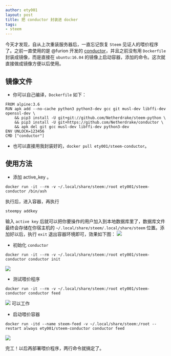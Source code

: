 ```yaml
---
author: ety001
layout: post
title: 把 conductor 封装进 docker
tags:
- steem
---
```


今天才发现，自从上次重装服务器后，一直忘记恢复 `Steem` 见证人的喂价程序了。之前一直使用的是 @furion 开发的 [conductor](https://github.com/Netherdrake/conductor)，并且之前没有用 `Dockerfile` 封装成镜像，而是直接在 `ubuntu:16.04` 的镜像上启动容器，添加的命令。这次就直接做成镜像方便以后使用。

## 镜像文件

* 你可以自己编译，`Dockerfile` 如下：
```
FROM alpine:3.6
RUN apk add --no-cache python3 python3-dev gcc git musl-dev libffi-dev openssl-dev \
    && pip3 install -U git+git://github.com/Netherdrake/steem-python \
    && pip3 install -U git+https://github.com/Netherdrake/conductor \
    && apk del git gcc musl-dev libffi-dev python3-dev
ENV UNLOCK=123456
CMD ["conductor"]
```

* 也可以直接用我封装好的，`docker pull ety001/steem-conductor`。

## 使用方法

* 添加 active_key 。
```
docker run -it --rm -v ~/.local/share/steem:/root ety001/steem-conductor /bin/ash
```
执行后，进入容器，再执行
```
steempy addkey
```
输入 `active key` 后就可以把你要操作的用户加入到本地数据库里了，数据库文件最终会存储在你宿主机的 `~/.local/share/steem/.local/share/steem` 位置。添加好以后，执行 `exit` 退出容器环境即可，效果如下图：
![](/img/2018/10/W5gkMOnNlicX27TEaefIrXHj5T1C8jzztFVibMCv.png)

* 初始化 `conductor`
```
docker run -it --rm -v ~/.local/share/steem:/root ety001/steem-conductor conductor init
```
![](/img/2018/10/Wn36kvnMBbvTyKj1FDRxknaV4s6XqqAllGmgoU9d.png)

* 测试喂价程序
```
docker run -it --rm -v ~/.local/share/steem:/root ety001/steem-conductor conductor feed
```
![](/img/2018/10/oyrpAWa4MFtSsI8A8AFYO5VzJmM5R3UpZsbAdKJZ.png)
可以工作

* 启动喂价容器
```
docker run -itd --name steem-feed -v ~/.local/share/steem:/root --restart always ety001/steem-conductor conductor feed
```
![](/img/2018/10/My7FKQkHkc5j5JMP5nVyeg9sjxXEuoqUdIvhJYil.png)

完工！以后再部署喂价程序，两行命令就搞定了。